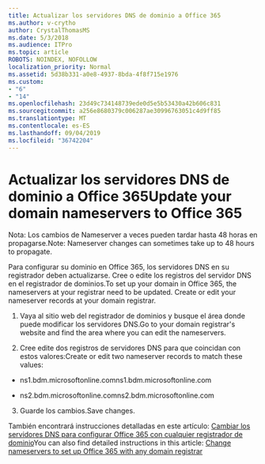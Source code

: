 ```yaml
---
title: Actualizar los servidores DNS de dominio a Office 365
ms.author: v-crytho
author: CrystalThomasMS
ms.date: 5/3/2018
ms.audience: ITPro
ms.topic: article
ROBOTS: NOINDEX, NOFOLLOW
localization_priority: Normal
ms.assetid: 5d38b331-a0e8-4937-8bda-4f8f715e1976
ms.custom:
- "6"
- "14"
ms.openlocfilehash: 23d49c734148739ede0d5e5b53430a42b606c831
ms.sourcegitcommit: a256e8680379c006287ae30996763051c4d9ff85
ms.translationtype: MT
ms.contentlocale: es-ES
ms.lasthandoff: 09/04/2019
ms.locfileid: "36742204"
---
```

# <a name="update-your-domain-nameservers-to-office-365"></a><span data-ttu-id="70efd-102">Actualizar los servidores DNS de dominio a Office 365</span><span class="sxs-lookup"><span data-stu-id="70efd-102">Update your domain nameservers to Office 365</span></span>

<span data-ttu-id="70efd-103">Nota: Los cambios de Nameserver a veces pueden tardar hasta 48 horas en propagarse.</span><span class="sxs-lookup"><span data-stu-id="70efd-103">Note: Nameserver changes can sometimes take up to 48 hours to propagate.</span></span>
  
<span data-ttu-id="70efd-p101">Para configurar su dominio en Office 365, los servidores DNS en su registrador deben actualizarse. Cree o edite los registros del servidor DNS en el registrador de dominios.</span><span class="sxs-lookup"><span data-stu-id="70efd-p101">To set up your domain in Office 365, the nameservers at your registrar need to be updated. Create or edit your nameserver records at your domain registrar.</span></span>
  
1. <span data-ttu-id="70efd-106">Vaya al sitio web del registrador de dominios y busque el área donde puede modificar los servidores DNS.</span><span class="sxs-lookup"><span data-stu-id="70efd-106">Go to your domain registrar's website and find the area where you can edit the nameservers.</span></span>

2. <span data-ttu-id="70efd-107">Cree edite dos registros de servidores DNS para que coincidan con estos valores:</span><span class="sxs-lookup"><span data-stu-id="70efd-107">Create or edit two nameserver records to match these values:</span></span>

  - <span data-ttu-id="70efd-108">ns1.bdm.microsoftonline.com</span><span class="sxs-lookup"><span data-stu-id="70efd-108">ns1.bdm.microsoftonline.com</span></span>

  - <span data-ttu-id="70efd-109">ns2.bdm.microsoftonline.com</span><span class="sxs-lookup"><span data-stu-id="70efd-109">ns2.bdm.microsoftonline.com</span></span>

3. <span data-ttu-id="70efd-110">Guarde los cambios.</span><span class="sxs-lookup"><span data-stu-id="70efd-110">Save changes.</span></span>

<span data-ttu-id="70efd-111">También encontrará instrucciones detalladas en este artículo: [Cambiar los servidores DNS para configurar Office 365 con cualquier registrador de dominio](https://docs.microsoft.com/office365/admin/get-help-with-domains/change-nameservers-at-any-domain-registrar)</span><span class="sxs-lookup"><span data-stu-id="70efd-111">You can also find detailed instructions in this article: [Change nameservers to set up Office 365 with any domain registrar](https://docs.microsoft.com/office365/admin/get-help-with-domains/change-nameservers-at-any-domain-registrar)</span></span>
  